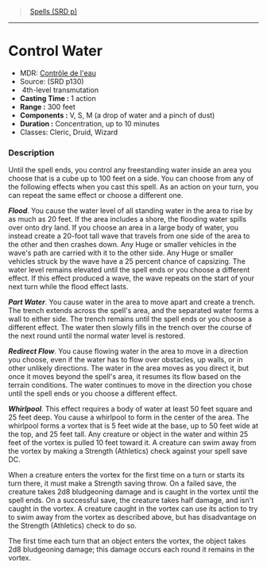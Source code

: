 ﻿---
!SpellItem
Family: SpellVO
Name: Control Water
AltName: "[Contrôle de l'eau](hd_spells_controle_de_leau.md)"
Type: transmutation
Level: 4
CastingTime: 1 action
Range: 300 feet
Components: V, S, M (a drop of water and a pinch of dust)
Duration: Concentration, up to 10 minutes
Classes: Cleric, Druid, Wizard
Source: (SRD p130)
Id: spells_vo.md#control-water
ParentLink: spells_vo.md#spells-srd-p
ParentName: Spells (SRD p)
NameLevel: 1
Attributes: {}
AttributesDictionary: >+
  {}

---
> [Spells (SRD p)](srd_spells.md)

---

# Control Water

- MDR: [Contrôle de l'eau](hd_spells_controle_de_leau.md)
- Source: (SRD p130)
-  4th-level transmutation
- **Casting Time :** 1 action
- **Range :** 300 feet
- **Components :** V, S, M (a drop of water and a pinch of dust)
- **Duration :** Concentration, up to 10 minutes
- Classes: Cleric, Druid, Wizard

### Description

Until the spell ends, you control any freestanding water inside an area you choose that is a cube up to 100 feet on a side. You can choose from any of the following effects when you cast this spell. As an action on your turn, you can repeat the same effect or choose a different one.

**_Flood_**. You cause the water level of all standing water in the area to rise by as much as 20 feet. If the area includes a shore, the flooding water spills over onto dry land. If you choose an area in a large body of water, you instead create a 20-foot tall wave that travels from one side of the area to the other and then crashes down. Any Huge or smaller vehicles in the wave's path are carried with it to the other side. Any Huge or smaller vehicles struck by the wave have a 25 percent chance of capsizing. The water level remains elevated until the spell ends or you choose a different effect. If this effect produced a wave, the wave repeats on the start of your next turn while the flood effect lasts.

**_Part Water_**. You cause water in the area to move apart and create a trench. The trench extends across the spell's area, and the separated water forms a wall to either side. The trench remains until the spell ends or you choose a different effect. The water then slowly fills in the trench over the course of the next round until the normal water level is restored.

**_Redirect Flow_**. You cause flowing water in the area to move in a direction you choose, even if the water has to flow over obstacles, up walls, or in other unlikely directions. The water in the area moves as you direct it, but once it moves beyond the spell's area, it resumes its flow based on the terrain conditions. The water continues to move in the direction you chose until the spell ends or you choose a different effect.

**_Whirlpool_**. This effect requires a body of water at least 50 feet square and 25 feet deep. You cause a whirlpool to form in the center of the area. The whirlpool forms a vortex that is 5 feet wide at the base, up to 50 feet wide at the top, and 25 feet tall. Any creature or object in the water and within 25 feet of the vortex is pulled 10 feet toward it. A creature can swim away from the vortex by making a Strength (Athletics) check against your spell save DC.

When a creature enters the vortex for the first time on a turn or starts its turn there, it must make a Strength saving throw. On a failed save, the creature takes 2d8 bludgeoning damage and is caught in the vortex until the spell ends. On a successful save, the creature takes half damage, and isn't caught in the vortex. A creature caught in the vortex can use its action to try to swim away from the vortex as described above, but has disadvantage on the Strength (Athletics) check to do so.

The first time each turn that an object enters the vortex, the object takes 2d8 bludgeoning damage; this damage occurs each round it remains in the vortex.

